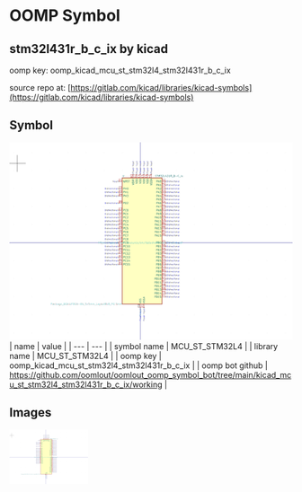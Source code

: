 # OOMP Symbol  
## stm32l431r_b_c_ix  by kicad  
  
oomp key: oomp_kicad_mcu_st_stm32l4_stm32l431r_b_c_ix  
  
source repo at: [https://gitlab.com/kicad/libraries/kicad-symbols](https://gitlab.com/kicad/libraries/kicad-symbols)  
## Symbol  
  
[![working.png](working_600.png)](working.png)  
| name | value | 
| --- | --- | 
| symbol name | MCU_ST_STM32L4 | 
| library name | MCU_ST_STM32L4 | 
| oomp key | oomp_kicad_mcu_st_stm32l4_stm32l431r_b_c_ix | 
| oomp bot github | https://github.com/oomlout/oomlout_oomp_symbol_bot/tree/main/kicad_mcu_st_stm32l4_stm32l431r_b_c_ix/working | 
## Images  
  
[![working.png](working_140.png)](working.png)  
